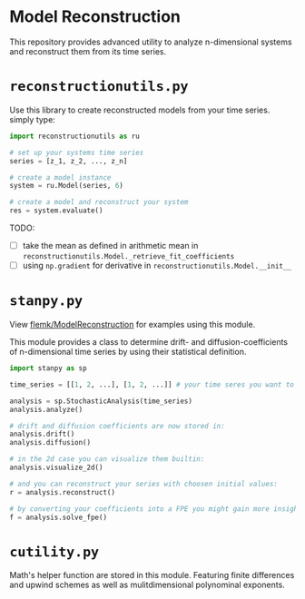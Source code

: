 # Model Reconstruction
This repository provides advanced utility to analyze n-dimensional systems and reconstruct them from its time series.

# ```reconstructionutils.py```
Use this library to create reconstructed models from your time series. simply type:

```python
import reconstructionutils as ru

# set up your systems time series
series = [z_1, z_2, ..., z_n]

# create a model instance
system = ru.Model(series, 6)

# create a model and reconstruct your system
res = system.evaluate()
```

TODO:
- [ ] take the mean as defined in arithmetic mean in ```reconstructionutils.Model._retrieve_fit_coefficients```
- [ ] using ```np.gradient``` for derivative in ```reconstructionutils.Model.__init__```

# ```stanpy.py```
View [flemk/ModelReconstruction](github.com/flemk/StochasticAnalysis) for  examples using this module.

This module provides a class to determine drift- and diffusion-coefficients of n-dimensional time series by using their statistical definition.

```python
import stanpy as sp

time_series = [[1, 2, ...], [1, 2, ...]] # your time seres you want to analyze

analysis = sp.StochasticAnalysis(time_series)
analysis.analyze()

# drift and diffusion coefficients are now stored in:
analysis.drift()
analysis.diffusion()

# in the 2d case you can visualize them builtin:
analysis.visualize_2d()

# and you can reconstruct your series with choosen initial values:
r = analysis.reconstruct()

# by converting your coefficients into a FPE you might gain more insight:
f = analysis.solve_fpe()
```

# ```cutility.py```
Math's helper function are stored in this module. Featuring finite differences and upwind schemes as well as mulitdimensional polynominal exponents.